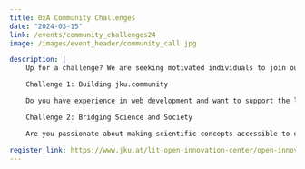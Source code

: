 ```yaml
---
title: 0xA Community Challenges
date: "2024-03-15"
link: /events/community_challenges24
image: /images/event_header/community_call.jpg

description: |
    Up for a challenge? We are seeking motivated individuals to join our team to tackle two exciting challenges. The Deadline is March 15th, so get in contact right now!

    Challenge 1: Building jku.community

    Do you have experience in web development and want to support the local JKU communities? We need your expertise to create an innovative and comprehensive  website for the communities at JKU. This platform will unite various campus initiatives and clubs, providing students with easy access to a lot of opportunities. See link for more information or just write us, we are happy to hear from you!

    Challenge 2: Bridging Science and Society

    Are you passionate about making scientific concepts accessible to everyone? We're looking for individuals with experience in social media content creationand research to help us bridge the gap between technical jargon and a broader audience. Through interactive communication channels and strategic planning, you'll contribute to fostering a culture of learning and collaboration within our community. See link for more information or just write us, we are happy to hear from you!

register_link: https://www.jku.at/lit-open-innovation-center/open-innovation-in-science/community-call/challenges/
---
```

